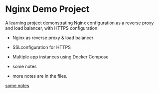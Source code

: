 # Nginx Demo Project

A learning project demonstrating Nginx configuration as a reverse proxy and load balancer, with HTTPS configuration.

- Nginx as reverse proxy & load balancer
- SSLconfiguration for HTTPS
- Multiple app instances using Docker Compose
- some notes 

- more notes are in the files.


[some notes](https://www.notion.so/Full-NGINX-Tutorial-Demo-Project-with-Node-js-Docker-1c51885946cf8056810cffca5d8372ef?pvs=4)
